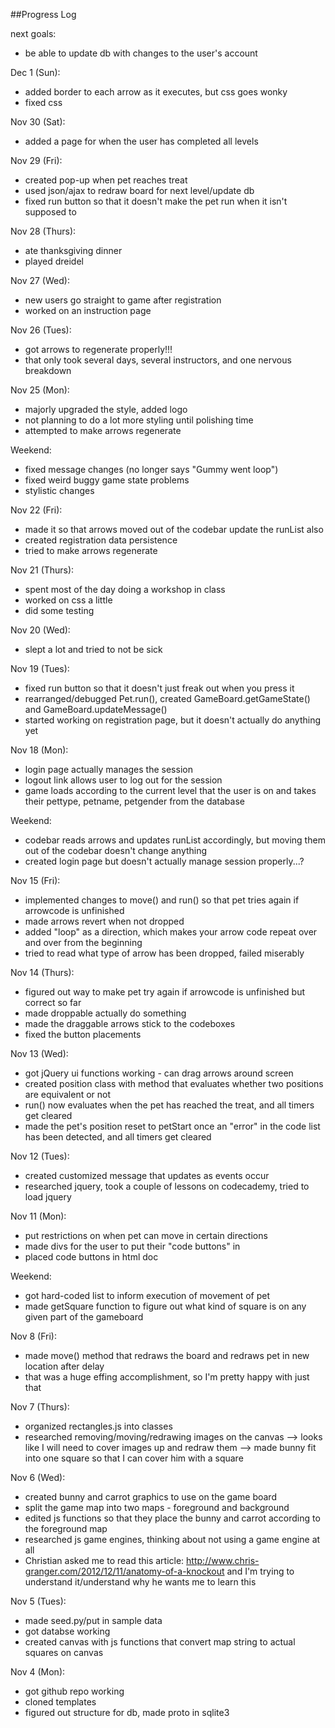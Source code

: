 ##Progress Log

next goals:
- be able to update db with changes to the user's account

Dec 1 (Sun):
- added border to each arrow as it executes, but css goes wonky
- fixed css

Nov 30 (Sat):
- added a page for when the user has completed all levels

Nov 29 (Fri):
- created pop-up when pet reaches treat
- used json/ajax to redraw board for next level/update db
- fixed run button so that it doesn't make the pet run when it isn't supposed to

Nov 28 (Thurs):
- ate thanksgiving dinner
- played dreidel

Nov 27 (Wed):
- new users go straight to game after registration
- worked on an instruction page

Nov 26 (Tues):
- got arrows to regenerate properly!!!
- that only took several days, several instructors, and one nervous breakdown

Nov 25 (Mon):
- majorly upgraded the style, added logo
- not planning to do a lot more styling until polishing time
- attempted to make arrows regenerate

Weekend:
- fixed message changes (no longer says "Gummy went loop")
- fixed weird buggy game state problems
- stylistic changes

Nov 22 (Fri):
- made it so that arrows moved out of the codebar update the runList also
- created registration data persistence
- tried to make arrows regenerate

Nov 21 (Thurs):
- spent most of the day doing a workshop in class
- worked on css a little
- did some testing

Nov 20 (Wed): 
- slept a lot and tried to not be sick

Nov 19 (Tues):
- fixed run button so that it doesn't just freak out when you press it
- rearranged/debugged Pet.run(), created GameBoard.getGameState() and GameBoard.updateMessage()
- started working on registration page, but it doesn't actually do anything yet

Nov 18 (Mon):
- login page actually manages the session
- logout link allows user to log out for the session
- game loads according to the current level that the user is on and takes their pettype, petname, petgender from the database

Weekend:
- codebar reads arrows and updates runList accordingly, but moving them out of the codebar doesn't change anything
- created login page but doesn't actually manage session properly...?

Nov 15 (Fri):
- implemented changes to move() and run() so that pet tries again if arrowcode is unfinished
- made arrows revert when not dropped
- added "loop" as a direction, which makes your arrow code repeat over and over from the beginning
- tried to read what type of arrow has been dropped, failed miserably

Nov 14 (Thurs):
- figured out way to make pet try again if arrowcode is unfinished but correct so far
- made droppable actually do something
- made the draggable arrows stick to the codeboxes
- fixed the button placements

Nov 13 (Wed):
- got jQuery ui functions working - can drag arrows around screen
- created position class with method that evaluates whether two positions are equivalent or not
- run() now evaluates when the pet has reached the treat, and all timers get cleared
- made the pet's position reset to petStart once an "error" in the code list has been detected, and all timers get cleared

Nov 12 (Tues):
- created customized message that updates as events occur
- researched jquery, took a couple of lessons on codecademy, tried to load jquery

Nov 11 (Mon):
- put restrictions on when pet can move in certain directions
- made divs for the user to put their "code buttons" in
- placed code buttons in html doc

Weekend:
- got hard-coded list to inform execution of movement of pet
- made getSquare function to figure out what kind of square is on any given part of the gameboard

Nov 8 (Fri):
- made move() method that redraws the board and redraws pet in new location after delay
- that was a huge effing accomplishment, so I'm pretty happy with just that

Nov 7 (Thurs):
- organized rectangles.js into classes
- researched removing/moving/redrawing images on the canvas
    --> looks like I will need to cover images up and redraw them
    --> made bunny fit into one square so that I can cover him with a square

Nov 6 (Wed):
- created bunny and carrot graphics to use on the game board
- split the game map into two maps - foreground and background
- edited js functions so that they place the bunny and carrot according to the foreground map
- researched js game engines, thinking about not using a game engine at all
- Christian asked me to read this article: http://www.chris-granger.com/2012/12/11/anatomy-of-a-knockout and I'm trying to understand it/understand why he wants me to learn this

Nov 5 (Tues):
- made seed.py/put in sample data
- got databse working
- created canvas with js functions that convert map string to actual squares on canvas

Nov 4 (Mon):
- got github repo working
- cloned templates
- figured out structure for db, made proto in sqlite3
